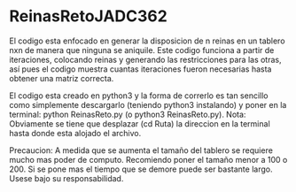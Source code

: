 # ReinasRetoJADC362

El codigo esta enfocado en generar la disposicion de n reinas en un tablero nxn de manera que ninguna se aniquile. Este codigo funciona a partir de iteraciones, colocando reinas y generando las restricciones para las otras, así pues el codigo muestra cuantas iteraciones fueron necesarias hasta obtener una matriz correcta.

El codigo esta creado en python3 y la forma de correrlo es tan sencillo como simplemente descargarlo (teniendo python3 instalando) y poner en la terminal: python ReinasReto.py (o python3 ReinasReto.py). Nota: Obviamente se tiene que desplazar (cd Ruta) la direccion en la terminal hasta donde esta alojado el archivo.

Precaucion: A medida que se aumenta el tamaño del tablero se requiere mucho mas poder de computo. Recomiendo poner el tamaño menor a 100 o 200. Si se pone mas el tiempo que se demore puede ser bastante largo. Usese bajo su responsabilidad.

